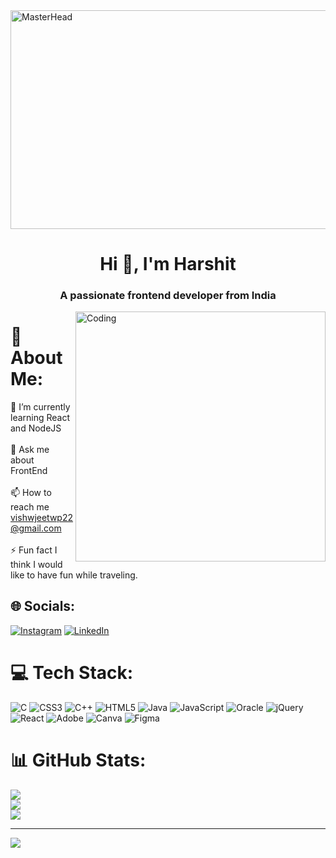 <img src="https://user-images.githubusercontent.com/74038190/225813708-98b745f2-7d22-48cf-9150-083f1b00d6c9.gif" alt="MasterHead" width="1000" height="350">
<h1 align="center">Hi 👋, I'm Harshit</h1>
<h3 align="center">A passionate frontend developer from India</h3>

<img align="right" alt="Coding" width="400"
    src="https://www.bypeople.com/wp-content/uploads/2019/03/people-at-work.gif">
# 💫 About Me:
🌱 I’m currently learning React and NodeJS<br><br>💬 Ask me about FrontEnd<br><br>📫 How to reach me vishwjeetwp22@gmail.com<br><br>⚡ Fun fact I think I would like to have fun while traveling.


## 🌐 Socials:
[![Instagram](https://img.shields.io/badge/Instagram-%23E4405F.svg?logo=Instagram&logoColor=white)](https://instagram.com/v.i.s.h.u.v) [![LinkedIn](https://img.shields.io/badge/LinkedIn-%230077B5.svg?logo=linkedin&logoColor=white)](https://linkedin.com/in/https://www.linkedin.com/in/v-vishwakarma/) 

# 💻 Tech Stack:
![C](https://img.shields.io/badge/c-%2300599C.svg?style=for-the-badge&logo=c&logoColor=white) ![CSS3](https://img.shields.io/badge/css3-%231572B6.svg?style=for-the-badge&logo=css3&logoColor=white) ![C++](https://img.shields.io/badge/c++-%2300599C.svg?style=for-the-badge&logo=c%2B%2B&logoColor=white) ![HTML5](https://img.shields.io/badge/html5-%23E34F26.svg?style=for-the-badge&logo=html5&logoColor=white) ![Java](https://img.shields.io/badge/java-%23ED8B00.svg?style=for-the-badge&logo=openjdk&logoColor=white) ![JavaScript](https://img.shields.io/badge/javascript-%23323330.svg?style=for-the-badge&logo=javascript&logoColor=%23F7DF1E) ![Oracle](https://img.shields.io/badge/Oracle-F80000?style=for-the-badge&logo=oracle&logoColor=white) ![jQuery](https://img.shields.io/badge/jquery-%230769AD.svg?style=for-the-badge&logo=jquery&logoColor=white) ![React](https://img.shields.io/badge/react-%2320232a.svg?style=for-the-badge&logo=react&logoColor=%2361DAFB) ![Adobe](https://img.shields.io/badge/adobe-%23FF0000.svg?style=for-the-badge&logo=adobe&logoColor=white) ![Canva](https://img.shields.io/badge/Canva-%2300C4CC.svg?style=for-the-badge&logo=Canva&logoColor=white) ![Figma](https://img.shields.io/badge/figma-%23F24E1E.svg?style=for-the-badge&logo=figma&logoColor=white)
# 📊 GitHub Stats:
![](https://github-readme-stats.vercel.app/api?username=V-Vishwakarma&theme=dark&hide_border=false&include_all_commits=false&count_private=false)<br/>
![](https://github-readme-streak-stats.herokuapp.com/?user=V-Vishwakarma&theme=dark&hide_border=false)<br/>
![](https://github-readme-stats.vercel.app/api/top-langs/?username=V-Vishwakarma&theme=dark&hide_border=false&include_all_commits=false&count_private=false&layout=compact)

---
[![](https://visitcount.itsvg.in/api?id=V-Vishwakarma&icon=0&color=0)](https://visitcount.itsvg.in)

<!-- Proudly created with GPRM ( https://gprm.itsvg.in ) -->
